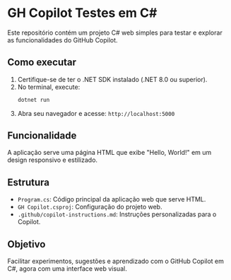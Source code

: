 # GH Copilot Testes em C#

Este repositório contém um projeto C# web simples para testar e explorar as funcionalidades do GitHub Copilot.

## Como executar

1. Certifique-se de ter o .NET SDK instalado (.NET 8.0 ou superior).
2. No terminal, execute:
   ```powershell
   dotnet run
   ```
3. Abra seu navegador e acesse: `http://localhost:5000`

## Funcionalidade

A aplicação serve uma página HTML que exibe "Hello, World!" em um design responsivo e estilizado.

## Estrutura
- `Program.cs`: Código principal da aplicação web que serve HTML.
- `GH Copilot.csproj`: Configuração do projeto web.
- `.github/copilot-instructions.md`: Instruções personalizadas para o Copilot.

## Objetivo

Facilitar experimentos, sugestões e aprendizado com o GitHub Copilot em C#, agora com uma interface web visual.
